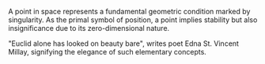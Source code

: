 
A point in space represents a fundamental geometric condition marked by singularity. As the primal symbol of position, a point implies stability but also insignificance due to its zero-dimensional nature.

"Euclid alone has looked on beauty bare", writes poet Edna St. Vincent Millay, signifying the elegance of such elementary concepts.

